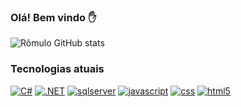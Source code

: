 ### Olá! Bem vindo ✋

![Rômulo GitHub stats](https://github-readme-stats.vercel.app/api?username=romulopaes&show_icons=true&theme=tokyonight)

### Tecnologias atuais 
[![C#](https://img.shields.io/badge/C%23-239120?style=for-the-badge&logo=c-sharp&logoColor=white)]()
[![.NET](https://img.shields.io/badge/.NET-5C2D91?style=for-the-badge&logo=.net&logoColor=white)]()
[![sqlserver](https://img.shields.io/badge/Microsoft_SQL_Server-CC2927?style=for-the-badge&logo=microsoft-sql-server&logoColor=white)]()
[![javascript](https://img.shields.io/badge/JavaScript-F7DF1E?style=for-the-badge&logo=javascript&logoColor=black)]()
[![css](https://img.shields.io/badge/CSS3-1572B6?style=for-the-badge&logo=css3&logoColor=white)]()
[![html5](https://img.shields.io/badge/HTML5-E34F26?style=for-the-badge&logo=html5&logoColor=white)]()



